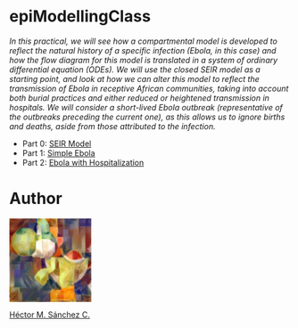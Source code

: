 # epiModellingClass

_In this practical, we will see how a compartmental model is developed to reflect the natural history of a specific infection (Ebola, in this case) and how the flow diagram for this model is translated in a system of ordinary differential equation (ODEs).
We will use the closed SEIR model as a starting point, and look at how we can alter this model to reflect the transmission of Ebola in receptive African communities, taking into account both burial practices and either reduced or heightened transmission in hospitals. We will consider a short-lived Ebola outbreak (representative of the outbreaks preceding the current one), as this allows us to ignore births and deaths, aside from those attributed to the infection._

* Part 0: [SEIR Model](https://github.com/Chipdelmal/epiModellingClass/blob/master/Practical01/SEIR.ipynb)
* Part 1: [Simple Ebola](https://github.com/Chipdelmal/epiModellingClass/blob/master/Practical01/ebolaSimple.ipynb)
* Part 2: [Ebola with Hospitalization](https://github.com/Chipdelmal/epiModellingClass/blob/master/Practical01/ebolaComplex.ipynb)

# Author

<img src="https://raw.githubusercontent.com/Chipdelmal/epiModellingClass/master/media/yoshi.jpg?token=AAFHFVEV5FQPOQYMMMERMZK6INSRK" height="150px" align="middle"><br>

[Héctor M. Sánchez C.](https://chipdelmal.github.io/)
